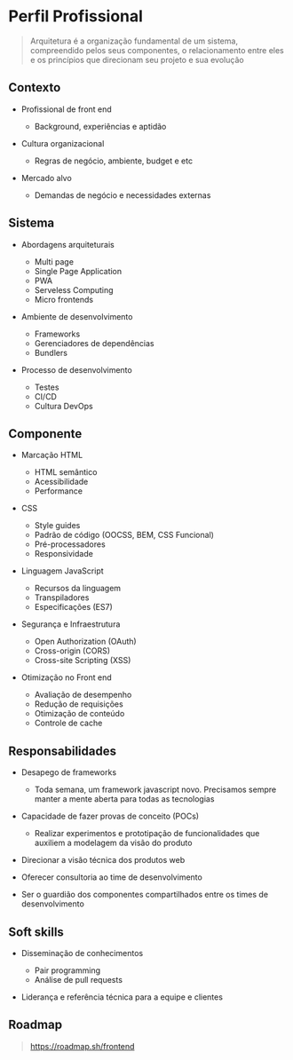 # Perfil Profissional

> Arquitetura é a organização fundamental de um sistema, compreendido pelos seus componentes, o relacionamento entre eles e os princípios que direcionam seu projeto e sua evolução

## Contexto

* Profissional de front end
    * Background, experiências e aptidão

* Cultura organizacional
    * Regras de negócio, ambiente, budget e etc

* Mercado alvo
    * Demandas de negócio e necessidades externas

## Sistema

* Abordagens arquiteturais
    * Multi page
    * Single Page Application
    * PWA
    * Serveless Computing
    * Micro frontends

* Ambiente de desenvolvimento
    * Frameworks
    * Gerenciadores de dependências
    * Bundlers

* Processo de desenvolvimento
    * Testes
    * CI/CD
    * Cultura DevOps

## Componente

* Marcação HTML
    * HTML semântico
    * Acessibilidade
    * Performance

* CSS
    * Style guides
    * Padrão de código (OOCSS, BEM, CSS Funcional)
    * Pré-processadores
    * Responsividade

* Linguagem JavaScript
    * Recursos da linguagem
    * Transpiladores
    * Especificações (ES7)

* Segurança e Infraestrutura
    * Open Authorization (OAuth)
    * Cross-origin (CORS)
    * Cross-site Scripting (XSS)

* Otimização no Front end
    * Avaliação de desempenho
    * Redução de requisições
    * Otimização de conteúdo
    * Controle de cache

## Responsabilidades

* Desapego de frameworks
    * Toda semana, um framework javascript novo. Precisamos sempre manter a mente aberta para todas as tecnologias

* Capacidade de fazer provas de conceito (POCs)
    * Realizar experimentos e prototipação de funcionalidades que auxiliem a modelagem da visão do produto

* Direcionar a visão técnica dos produtos web

* Oferecer consultoria ao time de desenvolvimento

* Ser o guardião dos componentes compartilhados entre os times de desenvolvimento

## Soft skills

* Disseminação de conhecimentos
    * Pair programming
    * Análise de pull requests

* Liderança e referência técnica para a equipe e clientes

## Roadmap

> https://roadmap.sh/frontend
